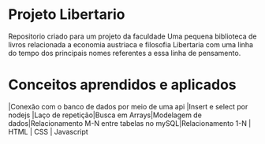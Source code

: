# Projeto Libertario
Repositorio criado para um projeto da faculdade Uma pequena biblioteca   de livros relacionada a economia austriaca e filosofia Libertaria
com uma linha do tempo dos principais nomes referentes a essa linha de pensamento.

# Conceitos aprendidos e aplicados
|Conexão com o banco de dados por meio de uma api |Insert e select por nodejs |Laço de repetição|Busca em Arrays|Modelagem de dados|Relacionamento M-N entre tabelas no mySQL|Relacionamento 1-N | HTML | CSS | Javascript 
